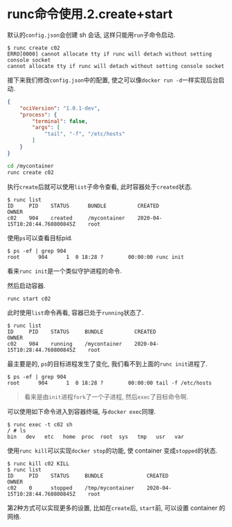 # runc命令使用.2.create+start

默认的`config.json`会创建 sh 会话, 这样只能用`run`子命令启动.

```log
$ runc create c02
ERRO[0000] cannot allocate tty if runc will detach without setting console socket
cannot allocate tty if runc will detach without setting console socket
```

接下来我们修改`config.json`中的配置, 使之可以像`docker run -d`一样实现后台启动.

```json
{
	"ociVersion": "1.0.1-dev",
	"process": {
		"terminal": false,
		"args": [
			"tail", "-f", "/etc/hosts"
		]
	}
}
```

```bash
cd /mycontainer
runc create c02
```

执行`create`后就可以使用`list`子命令查看, 此时容器处于`created`状态.

```log
$ runc list
ID     PID    STATUS      BUNDLE          CREATED                           OWNER
c02    904    created     /mycontainer    2020-04-15T10:28:44.760800845Z    root
```

使用`ps`可以查看目标pid.

```log
$ ps -ef | grep 904
root      904      1  0 18:28 ?        00:00:00 runc init
```

看来`runc init`是一个类似守护进程的命令.

然后启动容器.

```
runc start c02
```

此时使用`list`命令再看, 容器已处于`running`状态了.

```log
$ runc list
ID     PID    STATUS     BUNDLE          CREATED                           OWNER
c02    904    running    /mycontainer    2020-04-15T10:28:44.760800845Z    root
```

最主要是的, `ps`的目标进程发生了变化, 我们看不到上面的`runc init`进程了.

```log
$ ps -ef | grep 904
root      904      1  0 18:28 ?        00:00:00 tail -f /etc/hosts
```

> 看来是由`init`进程`fork`了一个子进程, 然后`exec`了目标命令啊.

可以使用如下命令进入到容器终端, 与`docker exec`同理.

```log
$ runc exec -t c02 sh
/ # ls
bin   dev   etc   home  proc  root  sys   tmp   usr   var
```

使用`runc kill`可以实现`docker stop`的功能, 使 container 变成`stopped`的状态.

```log
$ runc kill c02 KILL
$ runc list
ID     PID    STATUS     BUNDLE              CREATED                           OWNER
c02    0      stopped    /tmp/mycontainer    2020-04-15T10:28:44.760800845Z    root
```

第2种方式可以实现更多的设置, 比如在`create`后, `start`前, 可以设置 container 的网络.
